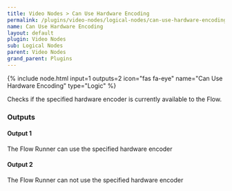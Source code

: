 ```yaml
---
title: Video Nodes > Can Use Hardware Encoding
permalink: /plugins/video-nodes/logical-nodes/can-use-hardware-encoding
name: Can Use Hardware Encoding
layout: default
plugin: Video Nodes
sub: Logical Nodes
parent: Video Nodes
grand_parent: Plugins
---
```


{% include node.html input=1 outputs=2 icon="fas fa-eye" name="Can Use Hardware Encoding" type="Logic" %}

Checks if the specified hardware encoder is currently available to the Flow.


### Outputs

#### Output 1
The Flow Runner can use the specified hardware encoder

#### Output 2
The Flow Runner can not use the specified hardware encoder